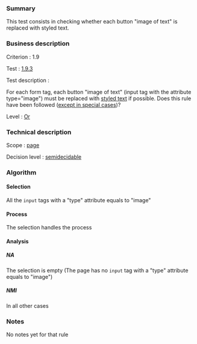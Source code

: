 ### Summary

This test consists in checking whether each button "image of text" is
replaced with styled text.

### Business description

Criterion : 1.9

Test : [1.9.3](http://www.accessiweb.org/index.php/accessiweb-22-english-version.html#test-1-9-3)

Test description :

For each form tag, each button "image of text" (input tag with the attribute type="image") must be replaced with [styled text](http://www.accessiweb.org/index.php/glossary-76.html#mTexteStyle) if possible. Does this rule have been followed ([except in special cases](http://www.accessiweb.org/index.php/glossary-76.html#cpCrit19- "Special cases for criterion 1.9"))?

Level : [Or](/en/category/rules-design/accessiweb-11/level/or)

### Technical description

Scope : [page](/en/category/rules-design/accessiweb-11/scope/page)

Decision level :
[semidecidable](/en/category/rules-design/accessiweb-11/decision-level/semidecidable)

### Algorithm

#### Selection

All the `input` tags with a "type" attribute equals to "image"

#### Process

The selection handles the process

#### Analysis

##### NA

The selection is empty (The page has no `input` tag with a "type"
attribute equals to "image")

##### NMI

In all other cases

### Notes

No notes yet for that rule
